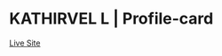 # KATHIRVEL L | Profile-card
<p><a href="https://lkathirvel.github.io/Profile-card/">Live Site</a></p>
